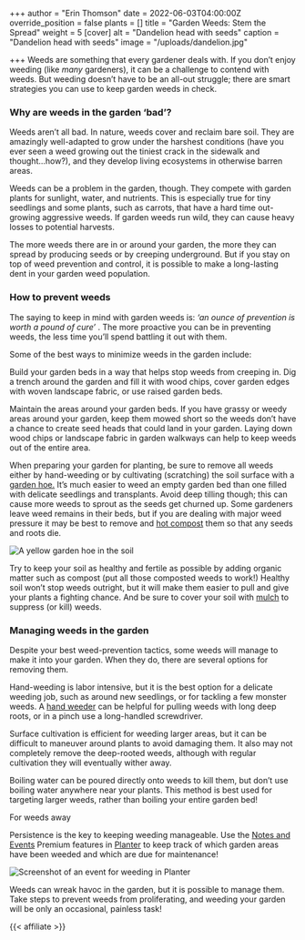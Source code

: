 +++
author = "Erin Thomson"
date = 2022-06-03T04:00:00Z
override_position = false
plants = []
title = "Garden Weeds: Stem the Spread"
weight = 5
[cover]
alt = "Dandelion head with seeds"
caption = "Dandelion head with seeds"
image = "/uploads/dandelion.jpg"

+++
Weeds are something that every gardener deals with. If you don’t enjoy weeding (like _many_ gardeners), it can be a challenge to contend with weeds. But weeding doesn’t have to be an all-out struggle; there are smart strategies you can use to keep garden weeds in check.

### Why are weeds in the garden ‘bad’?

Weeds aren’t all bad. In nature, weeds cover and reclaim bare soil. They are amazingly well-adapted to grow under the harshest conditions (have you ever seen a weed growing out the tiniest crack in the sidewalk and thought...how?), and they develop living ecosystems in otherwise barren areas.

Weeds can be a problem in the garden, though. They compete with garden plants for sunlight, water, and nutrients. This is especially true for tiny seedlings and some plants, such as carrots, that have a hard time out-growing aggressive weeds. If garden weeds run wild, they can cause heavy losses to potential harvests.

The more weeds there are in or around your garden, the more they can spread by producing seeds or by creeping underground. But if you stay on top of weed prevention and control, it is possible to make a long-lasting dent in your garden weed population.

### How to prevent weeds

The saying to keep in mind with garden weeds is: _‘an ounce of prevention is worth a pound of cure’_ . The more proactive you can be in preventing weeds, the less time you’ll spend battling it out with them.

Some of the best ways to minimize weeds in the garden include:

Build your garden beds in a way that helps stop weeds from creeping in. Dig a trench around the garden and fill it with wood chips, cover garden edges with woven landscape fabric, or use raised garden beds.

Maintain the areas around your garden beds. If you have grassy or weedy areas around your garden, keep them mowed short so the weeds don’t have a chance to create seed heads that could land in your garden. Laying down wood chips or landscape fabric in garden walkways can help to keep weeds out of the entire area.

When preparing your garden for planting, be sure to remove all weeds either by hand-weeding or by cultivating (scratching) the soil surface with a [garden hoe.](https://www.amazon.com/s?k=garden+hoe) It’s much easier to weed an empty garden bed than one filled with delicate seedlings and transplants. Avoid deep tilling though; this can cause more weeds to sprout as the seeds get churned up. Some gardeners leave weed remains in their beds, but if you are dealing with major weed pressure it may be best to remove and [hot compost](https://blog.planter.garden/posts/compost-add-life-to-your-garden/) them so that any seeds and roots die.

![A yellow garden hoe in the soil](/uploads/garden-hoe.jpg)

Try to keep your soil as healthy and fertile as possible by adding organic matter such as compost (put all those composted weeds to work!) Healthy soil won’t stop weeds outright, but it will make them easier to pull and give your plants a fighting chance. And be sure to cover your soil with [mulch](https://blog.planter.garden/posts/mulching-a-must-for-your-garden/) to suppress (or kill) weeds.

### Managing weeds in the garden

Despite your best weed-prevention tactics, some weeds will manage to make it into your garden. When they do, there are several options for removing them.

Hand-weeding is labor intensive, but it is the best option for a delicate weeding job, such as around new seedlings, or for tackling a few monster weeds. A [hand weeder](https://www.amazon.com/s?k=hand+weeder) can be helpful for pulling weeds with long deep roots, or in a pinch use a long-handled screwdriver.

Surface cultivation is efficient for weeding larger areas, but it can be difficult to maneuver around plants to avoid damaging them. It also may not completely remove the deep-rooted weeds, although with regular cultivation they will eventually wither away.

Boiling water can be poured directly onto weeds to kill them, but don’t use boiling water anywhere near your plants. This method is best used for targeting larger weeds, rather than boiling your entire garden bed!  
  
For weeds away

Persistence is the key to keeping weeding manageable. Use the [Notes and Events](https://info.planter.garden/premium/#notes-and-events) Premium features in [Planter](https://planter.garden/) to keep track of which garden areas have been weeded and which are due for maintenance!

![Screenshot of an event for weeding in Planter](/uploads/weed-event.jpg)

Weeds can wreak havoc in the garden, but it is possible to manage them. Take steps to prevent weeds from proliferating, and weeding your garden will be only an occasional, painless task!

{{< affiliate >}}